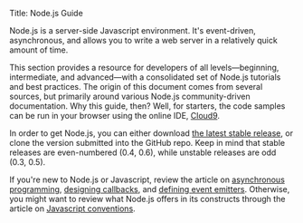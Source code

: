Title: Node.js Guide

Node.js is a server-side Javascript environment. It's event-driven, asynchronous, and allows you to write a web server in a relatively quick amount of time.

This section  provides a resource for developers of all levels—beginning, intermediate, and advanced—with a consolidated set of Node.js tutorials and best practices. The origin of this document comes from several sources, but primarily around various Node.js community-driven documentation. Why this guide, then? Well, for starters, the code samples can be run in your browser using the online IDE, [Cloud9](http://www.c9.io).

In order to get Node.js, you can either download [the latest stable release](http://nodejs.org/#download), or clone the version submitted into the GitHub repo. Keep in mind that stable releases are even-numbered (0.4, 0.6), while unstable releases are odd (0.3, 0.5).

If you're new to Node.js or Javascript, review the article on [asynchronous programming](./writing_asynchronous_code.html), [designing callbacks](./working_with_callbacks.html), and [defining event emitters](./understanding_event_emitters.html). Otherwise, you might want to review what Node.js offers in its constructs through the article on [Javascript conventions](./ecma5_in_nodejs.html).